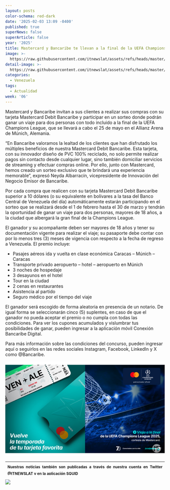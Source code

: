 ```yaml
---
layout: posts
color-schema: red-dark
date: '2025-02-03 13:09 -0400'
published: true
superNews: false
superArticle: false
year: '2025'
title: Mastercard y Bancaribe te llevan a la final de la UEFA Champions League
image: >-
  https://raw.githubusercontent.com/itnewslat/assets/refs/heads/master/img/540x320/MC-BC-p.jpg
detail-image: >-
  https://raw.githubusercontent.com/itnewslat/assets/refs/heads/master/img/1024x680/MC-BC-g.jpg
categories:
  - Venezuela
tags:
  - Actualidad
week: '06'
---
```

Mastercard y Bancaribe invitan a sus clientes a realizar sus compras con su tarjeta Mastercard Debit Bancaribe y participar en un sorteo donde podrán ganar un viaje para dos personas con todo incluido a la final de la UEFA Champions League, que se llevará a cabo el 25 de mayo en el Allianz Arena de Múnich, Alemania.

“En Bancaribe valoramos la lealtad de los clientes que han disfrutado los múltiples beneficios de nuestra Mastercard Debit Bancaribe. Esta tarjeta, con su innovador diseño de PVC 100% reciclado, no solo permite realizar pagos sin contacto desde cualquier lugar, sino también domiciliar servicios de streaming y efectuar compras online. Por ello, junto con Mastercard, hemos creado un sorteo exclusivo que te brindará una experiencia memorable”, expresó Neyda Albarracín, vicepresidente de Innovación del Negocio Emisor de Bancaribe.

Por cada compra que realicen con su tarjeta Mastercard Debit Bancaribe superior a 10 dólares (o su equivalente en bolívares a la tasa del Banco Central de Venezuela del día) automáticamente estarán participando en el sorteo que se realizará desde el 1 de febrero hasta el 30 de marzo y tendrán la oportunidad de ganar un viaje para dos personas, mayores de 18 años, a la ciudad que albergará la gran final de la Champions League.

El ganador y su acompañante deben ser mayores de 18 años y tener su documentación vigente para realizar el viaje; su pasaporte debe contar con por lo menos tres (3) meses de vigencia con respecto a la fecha de regreso a Venezuela. El premio incluye:

- Pasajes aéreos ida y vuelta en clase económica Caracas – Múnich – Caracas
- Transporte privado aeropuerto – hotel – aeropuerto en Múnich
- 3 noches de hospedaje
- 3 desayunos en el hotel
- Tour en la ciudad
- 2 cenas en restaurantes
- Asistencia al partido
- Seguro médico por el tiempo del viaje

El ganador será escogido de forma aleatoria en presencia de un notario. De igual forma se seleccionarán cinco (5) suplentes, en caso de que el ganador no pueda aceptar el premio o no cumpla con todas las condiciones. Para ver los cupones acumulados y vislumbrar tus posibilidades de ganar, pueden ingresar a la aplicación móvil Conexión Bancaribe Digital.

Para más información sobre las condiciones del concurso, pueden ingresar aquí o seguirlos en las redes sociales Instagram, Facebook, LinkedIn y X como @Bancaribe.

![](https://raw.githubusercontent.com/itnewslat/assets/refs/heads/master/img/540x320/MC-BC-p.jpg)

<table style="height: 42px;" width="569">
<tbody>
<tr>
<td style="text-align: justify;"><sub><strong>Nuestras noticias también son publicadas a través de nuestra cuenta en Twitter <a href="https://twitter.com/itnewslat?lang=es">@ITNEWSLAT</a> y en la aplicación <a href="https://squidapp.co/en/">SQUID</a></strong></sub></td>
</tr>
</tbody>
</table>

<img src="https://tracker.metricool.com/c3po.jpg?hash=56f88a41e39ab42c063cc51676587a04"/>